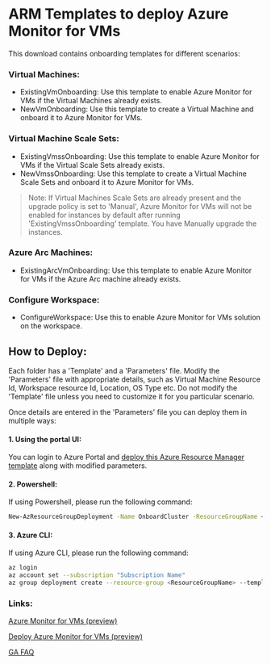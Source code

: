 # ARM Templates to deploy Azure Monitor for VMs

This download contains onboarding templates for different scenarios:

### Virtual Machines:
- ExistingVmOnboarding: Use this template to enable Azure Monitor for VMs if the Virtual Machines already exists.
- NewVmOnboarding: Use this template to create a Virtual Machine and onboard it to Azure Monitor for VMs.

### Virtual Machine Scale Sets:
- ExistingVmssOnboarding: Use this template to enable Azure Monitor for VMs if the Virtual Scale Sets already exists.
- NewVmssOnboarding: Use this template to create a Virtual Machine Scale Sets and onboard it to Azure Monitor for VMs.

> Note: If Virtual Machines Scale Sets are already present and the upgrade policy is set to 'Manual', Azure Monitor for VMs will not be enabled for instances by default after running 'ExistingVmssOnboarding' template. You have Manually upgrade the instances.

### Azure Arc Machines:
- ExistingArcVmOnboarding: Use this template to enable Azure Monitor for VMs if the Azure Arc machine already exists.

### Configure Workspace:
- ConfigureWorkspace: Use this to enable Azure Monitor for VMs solution on the workspace.

## How to Deploy:
Each folder has a 'Template' and a 'Parameters' file.
Modify the 'Parameters' file with appropriate details, such as Virtual Machine Resource Id, Workspace resource Id, Location, OS Type etc. Do not modify the 'Template' file unless you need to customize it for you particular scenario.

Once details are entered in the 'Parameters' file you can deploy them in multiple ways:

#### 1. Using the portal UI:
You can login to Azure Portal and [deploy this Azure Resource Manager template](https://docs.microsoft.com/azure/azure-resource-manager/resource-manager-quickstart-create-templates-use-the-portal) along with modified parameters.

#### 2. Powershell:
If using Powershell, please run the following command:

```sh
New-AzResourceGroupDeployment -Name OnboardCluster -ResourceGroupName <ResourceGroupName> -TemplateFile <Template.json> -TemplateParameterFile <Parameters.json>
```

#### 3. Azure CLI:
If using Azure CLI, please run the following command:

```sh
az login
az account set --subscription "Subscription Name"
az group deployment create --resource-group <ResourceGroupName> --template-file <Template.json> --parameters <Parameters.json>
```

### Links:
[Azure Monitor for VMs (preview)](https://docs.microsoft.com/azure/azure-monitor/insights/vminsights-overview)

[Deploy Azure Monitor for VMs (preview)](https://docs.microsoft.com/azure/azure-monitor/insights/vminsights-onboard)

[GA FAQ](https://docs.microsoft.comazure/azure-monitor/insights/vminsights-ga-release-faq)
